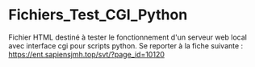 # Fichiers_Test_CGI_Python
Fichier HTML destiné à tester le fonctionnement d'un serveur web local avec interface cgi pour scripts python. 
Se reporter à la fiche suivante : https://ent.sapiensjmh.top/svt/?page_id=10120

